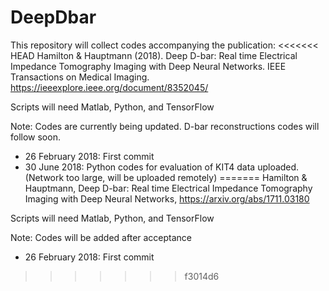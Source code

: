 # DeepDbar

This repository will collect codes accompanying the publication:
<<<<<<< HEAD
Hamilton & Hauptmann (2018). Deep D-bar: Real time Electrical Impedance Tomography Imaging with Deep Neural Networks. IEEE Transactions on Medical Imaging.
https://ieeexplore.ieee.org/document/8352045/

Scripts will need Matlab, Python, and TensorFlow

Note: Codes are currently being updated. D-bar reconstructions codes will follow soon.

- 26 February 2018: First commit
- 30 June 2018: Python codes for evaluation of KIT4 data uploaded. (Network too large, will be uploaded remotely)
=======
Hamilton & Hauptmann, Deep D-bar: Real time Electrical Impedance Tomography Imaging with Deep Neural Networks, https://arxiv.org/abs/1711.03180

Scripts will need Matlab, Python, and TensorFlow

Note: Codes will be added after acceptance

- 26 February 2018: First commit
>>>>>>> f3014d6
